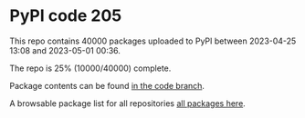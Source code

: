 # PyPI code 205

This repo contains 40000 packages uploaded to PyPI between 
2023-04-25 13:08 and 2023-05-01 00:36.

The repo is 25% (10000/40000) complete.

Package contents can be found [in the code branch](https://github.com/pypi-data/pypi-mirror-205/tree/code/packages).

A browsable package list for all repositories [all packages here](https://pypi-data.github.io/website/repositories/pypi-mirror-205).


